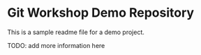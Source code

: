 # Git Workshop Demo Repository

This is a sample readme file for a demo project.

TODO: add more information here
